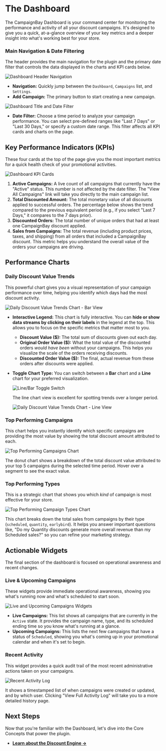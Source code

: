 # The Dashboard

The CampaignBay Dashboard is your command center for monitoring the performance and activity of all your discount campaigns. It's designed to give you a quick, at-a-glance overview of your key metrics and a deeper insight into what's working best for your store.

### Main Navigation & Date Filtering

The header provides the main navigation for the plugin and the primary date filter that controls the data displayed in the charts and KPI cards below.

![Dashboard Header Navigation](./public/dashboard-header.png)

- **Navigation:** Quickly jump between the `Dashboard`, `Campaigns` list, and `Settings`.
- **Add Campaign:** The primary button to start creating a new campaign.

![Dashboard Title and Date Filter](./public/dashboard-title-and-filter.png)

- **Date Filter:** Choose a time period to analyze your campaign performance. You can select pre-defined ranges like "Last 7 Days" or "Last 30 Days," or specify a custom date range. This filter affects all KPI cards and charts on the page.

## Key Performance Indicators (KPIs)

These four cards at the top of the page give you the most important metrics for a quick health check of your promotional activities.

![Dashboard KPI Cards](./public/dashboard-kpis.png)

1.  **Active Campaigns:** A live count of all campaigns that currently have the "Active" status. This number is not affected by the date filter. The "View All Campaigns" link will take you directly to the main campaign list.
2.  **Total Discounted Amount:** The total monetary value of all discounts applied to successful orders. The percentage below shows the trend compared to the previous equivalent period (e.g., if you select "Last 7 Days," it compares to the 7 days prior).
3.  **Discounted Orders:** The total number of unique orders that had at least one CampaignBay discount applied.
4.  **Sales from Campaigns:** The total revenue (including product prices, taxes, and shipping) from all orders that included a CampaignBay discount. This metric helps you understand the overall value of the orders your campaigns are driving.

## Performance Charts

### Daily Discount Value Trends

This powerful chart gives you a visual representation of your campaign performance over time, helping you identify which days had the most discount activity.

![Daily Discount Value Trends Chart - Bar View](./public/dashboard-trends-chart-bar.png)

- **Interactive Legend:** This chart is fully interactive. You can **hide or show data streams by clicking on their labels** in the legend at the top. This allows you to focus on the specific metrics that matter most to you.

  - **Discount Value ($):** The total sum of discounts given out each day.
  - **Original Order Value ($):** What the total value of the discounted orders _would have been_ without your campaigns. This helps you visualize the scale of the orders receiving discounts.
  - **Discounted Order Value ($):** The final, actual revenue from these orders after discounts were applied.

- **Toggle Chart Type:** You can switch between a **Bar** chart and a **Line** chart for your preferred visualization.

  ![Line/Bar Toggle Switch](./public/dashboard-trends-toggle.png)

  The line chart view is excellent for spotting trends over a longer period.

  ![Daily Discount Value Trends Chart - Line View](./public/dashboard-trends-chart-line.png)

### Top Performing Campaigns

This chart helps you instantly identify which specific campaigns are providing the most value by showing the total discount amount attributed to each.

![Top Performing Campaigns Chart](./public/dashboard-top-campaigns-chart.png)

The donut chart shows a breakdown of the total discount value attributed to your top 5 campaigns during the selected time period. Hover over a segment to see the exact value.

### Top Performing Types

This is a strategic chart that shows you which _kind_ of campaign is most effective for your store.

![Top Performing Campaign Types Chart](./public/dashboard-top-types-chart.png)

This chart breaks down the total sales from campaigns by their type (`scheduled`, `quantity`, `earlybird`). It helps you answer important questions like, "Do my Quantity discounts generate more overall revenue than my Scheduled sales?" so you can refine your marketing strategy.

## Actionable Widgets

The final section of the dashboard is focused on operational awareness and recent changes.

### Live & Upcoming Campaigns

These widgets provide immediate operational awareness, showing you what's running now and what's scheduled to start soon.

![Live and Upcoming Campaigns Widgets](./public/dashboard-live-upcoming.png)

- **Live Campaigns:** This list shows all campaigns that are currently in the `Active` state. It provides the campaign name, type, and its scheduled ending time so you know what's running at a glance.
- **Upcoming Campaigns:** This lists the next few campaigns that have a status of `Scheduled`, showing you what's coming up in your promotional calendar and when it's set to begin.

### Recent Activity

This widget provides a quick audit trail of the most recent administrative actions taken on your campaigns.

![Recent Activity Log](./public/dashboard-activity-log.png)

It shows a timestamped list of when campaigns were created or updated, and by which user. Clicking "View Full Activity Log" will take you to a more detailed history page.

## Next Steps

Now that you're familiar with the Dashboard, let's dive into the Core Concepts that power the plugin.

- **[Learn about the Discount Engine &rarr;](./core-concepts/understanding-the-engine.md)**
